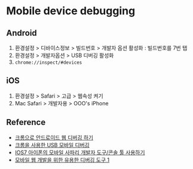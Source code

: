 # Mobile device debugging

## Android

1. 환경설정 > 디바이스정보 > 빌드번호 > 개발자 옵션 활성화 : 빌드번호를 7번 탭
2. 환경설정 > 개발자옵션 > USB 디버깅 활성화
3. `chrome://inspect/#devices`

## iOS

1. 환경설정 > Safari > 고급 > 웹속성 켜기
2. Mac Safari > 개발자용 > OOO's iPhone

## Reference

* [크롬으로 안드로이드 웹 디버깅 하기](https://nigayo.github.io/javascript/2014/03/14/Chrome_Android_remote_debugging.html)
* [크롬을 사용한 USB 모바일 디버깅](http://blog.naver.com/PostView.nhn?blogId=messinger00&logNo=220605133371&categoryNo=120&parentCategoryNo=100&viewDate=&currentPage=1&postListTopCurrentPage=1&from=postView)
* [IOS7 아이폰의 모바일 사파리 개발자 도구/콘솔 툴 사용하기](http://unikys.tistory.com/342)
* [모바일 웹 개발을 위한 유용한 디버깅 도구 1](http://blog.cornerstone.sktelecom.com/post/54887857530/%EB%AA%A8%EB%B0%94%EC%9D%BC-%EC%9B%B9-%EA%B0%9C%EB%B0%9C%EC%9D%84-%EC%9C%84%ED%95%9C-%EC%9C%A0%EC%9A%A9%ED%95%9C-%EB%94%94%EB%B2%84%EA%B9%85-%EB%8F%84%EA%B5%AC-1)